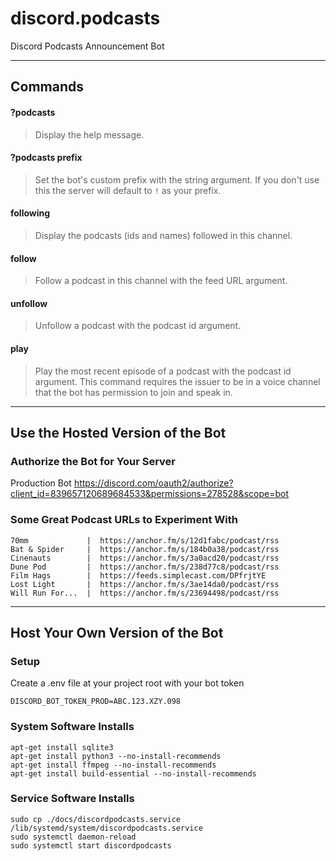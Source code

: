 # discord.podcasts

Discord Podcasts Announcement Bot

---

## Commands

#### ?podcasts

> Display the help message.

#### ?podcasts prefix <value>

> Set the bot's custom prefix with the string <value> argument.
> If you don't use this the server will default to `!` as your prefix.

#### <prefix>following

> Display the podcasts (ids and names) followed in this channel.

#### <prefix>follow <url>

> Follow a podcast in this channel with the feed URL <url> argument.

#### <prefix>unfollow <id>

> Unfollow a podcast with the podcast id <id> argument.

#### <prefix>play <id>

> Play the most recent episode of a podcast with the podcast id <id> argument.
> This command requires the issuer to be in a voice channel that the bot has permission to join and speak in.

---

## Use the Hosted Version of the Bot

### Authorize the Bot for Your Server

Production Bot
https://discord.com/oauth2/authorize?client_id=839657120689684533&permissions=278528&scope=bot

### Some Great Podcast URLs to Experiment With

```
70mm             |  https://anchor.fm/s/12d1fabc/podcast/rss
Bat & Spider     |  https://anchor.fm/s/184b0a38/podcast/rss
Cinenauts        |  https://anchor.fm/s/3a0acd20/podcast/rss
Dune Pod         |  https://anchor.fm/s/238d77c8/podcast/rss
Film Hags        |  https://feeds.simplecast.com/DPfrjtYE
Lost Light       |  https://anchor.fm/s/3ae14da0/podcast/rss
Will Run For...  |  https://anchor.fm/s/23694498/podcast/rss
```

---

## Host Your Own Version of the Bot

### Setup

Create a .env file at your project root with your bot token

```
DISCORD_BOT_TOKEN_PROD=ABC.123.XZY.098
```

### System Software Installs

```shell
apt-get install sqlite3
apt-get install python3 --no-install-recommends
apt-get install ffmpeg --no-install-recommends
apt-get install build-essential --no-install-recommends
```

### Service Software Installs

```shell
sudo cp ./docs/discordpodcasts.service /lib/systemd/system/discordpodcasts.service
sudo systemctl daemon-reload
sudo systemctl start discordpodcasts
```
